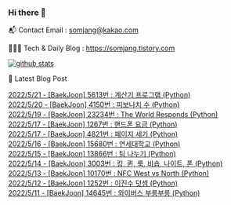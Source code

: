 ### Hi there 👋

📬  Contact Email : somjang@kakao.com

👨🏻‍💻  Tech & Daily Blog : https://somjang.tistory.com

[![github stats](https://github-readme-stats.vercel.app/api?username=SOMJANG&show_icons=true&hide_border=False)](https://somjang.tistory.com)

🤩 Latest Blog Post

[2022/5/21 - [BaekJoon] 5613번 : 계산기 프로그램 (Python)](https://somjang.tistory.com/entry/BaekJoon-5613%EB%B2%88-%EA%B3%84%EC%82%B0%EA%B8%B0-%ED%94%84%EB%A1%9C%EA%B7%B8%EB%9E%A8-Python) <br>
[2022/5/20 - [BaekJoon] 4150번 : 피보나치 수 (Python)](https://somjang.tistory.com/entry/BaekJoon-4150%EB%B2%88-%ED%94%BC%EB%B3%B4%EB%82%98%EC%B9%98-%EC%88%98-Python) <br>
[2022/5/19 - [BaekJoon] 23234번 : The World Responds (Python)](https://somjang.tistory.com/entry/BaekJoon-23234%EB%B2%88-The-World-Responds-Python) <br>
[2022/5/17 - [BaekJoon] 1267번 : 핸드폰 요금 (Python)](https://somjang.tistory.com/entry/BaekJoon-1267%EB%B2%88-%ED%95%B8%EB%93%9C%ED%8F%B0-%EC%9A%94%EA%B8%88-Python) <br>
[2022/5/17 - [BaekJoon] 4821번 : 페이지 세기 (Python)](https://somjang.tistory.com/entry/BaekJoon-4821%EB%B2%88-%ED%8E%98%EC%9D%B4%EC%A7%80-%EC%84%B8%EA%B8%B0-Python) <br>
[2022/5/16 - [BaekJoon] 15680번 : 연세대학교 (Python)](https://somjang.tistory.com/entry/BaekJoon-15680%EB%B2%88-%EC%97%B0%EC%84%B8%EB%8C%80%ED%95%99%EA%B5%90-Python) <br>
[2022/5/15 - [BaekJoon] 13866번 : 팀 나누기 (Python)](https://somjang.tistory.com/entry/BaekJoon-13866%EB%B2%88-%ED%8C%80-%EB%82%98%EB%88%84%EA%B8%B0-Python) <br>
[2022/5/14 - [BaekJoon] 3003번 : 킹, 퀸, 룩, 비숍, 나이트, 폰 (Python)](https://somjang.tistory.com/entry/BaekJoon-3003%EB%B2%88-%ED%82%B9-%ED%80%B8-%EB%A3%A9-%EB%B9%84%EC%88%8D-%EB%82%98%EC%9D%B4%ED%8A%B8-%ED%8F%B0-Python) <br>
[2022/5/13 - [BaekJoon] 10170번 : NFC West vs North (Python)](https://somjang.tistory.com/entry/BaekJoon-10170%EB%B2%88-NFC-West-vs-North-Python) <br>
[2022/5/12 - [BaekJoon] 1252번 : 이진수 덧셈 (Python)](https://somjang.tistory.com/entry/BaekJoon-1252%EB%B2%88-%EC%9D%B4%EC%A7%84%EC%88%98-%EB%8D%A7%EC%85%88-Python) <br>
[2022/5/11 - [BaekJoon] 14645번 : 와이버스 부릉부릉 (Python)](https://somjang.tistory.com/entry/BaekJoon-14645%EB%B2%88-%EC%99%80%EC%9D%B4%EB%B2%84%EC%8A%A4-%EB%B6%80%EB%A6%89%EB%B6%80%EB%A6%89-Python) <br>
